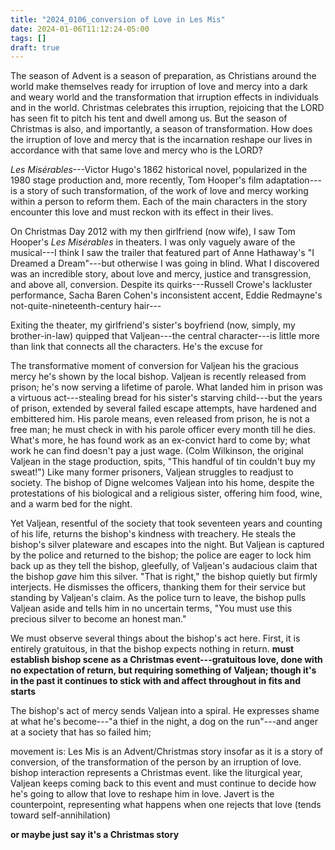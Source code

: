 ```yaml
---
title: "2024_0106_conversion of Love in Les Mis"
date: 2024-01-06T11:12:24-05:00
tags: []
draft: true
---
```


The season of Advent is a season of preparation, as Christians around the world make themselves ready for irruption of love and mercy into a dark and weary world and the transformation that irruption effects in individuals and in the world. Christmas celebrates this irruption, rejoicing that the LORD has seen fit to pitch his tent and dwell among us. But the season of Christmas is also, and importantly, a season of transformation. How does the irruption of love and mercy that is the incarnation reshape our lives in accordance with that same love and mercy who is the LORD?

*Les Misérables*---Victor Hugo's 1862 historical novel, popularized in the 1980 stage production and, more recently, Tom Hooper's film adaptation---is a story of such transformation, of the work of love and mercy working within a person to reform them. Each of the main characters in the story encounter this love and must reckon with its effect in their lives. 

On Christmas Day 2012 with my then girlfriend (now wife), I saw Tom Hooper's *Les Misérables* in theaters. I was only vaguely aware of the musical---I think I saw the trailer that featured part of Anne Hathaway's "I Dreamed a Dream"---but otherwise I was going in blind. What I discovered was an incredible story, about love and mercy, justice and transgression, and above all, conversion. Despite its quirks---Russell Crowe's lackluster performance, Sacha Baren Cohen's inconsistent accent, Eddie Redmayne's not-quite-nineteenth-century hair--- 

Exiting the theater, my girlfriend's sister's boyfriend (now, simply, my brother-in-law) quipped that Valjean---the central character---is little more than link that connects all the characters. He's the excuse for 

The transformative moment of conversion for Valjean his the gracious mercy he's shown by the local bishop. Valjean is recently released from prison; he's now serving a lifetime of parole. What landed him in prison was a virtuous act---stealing bread for his sister's starving child---but the years of prison, extended by several failed escape attempts, have hardened and embittered him. His parole means, even released from prison, he is not a free man; he must check in with his parole officer every month till he dies. What's more, he has found work as an ex-convict hard to come by; what work he can find doesn't pay a just wage. (Colm Wilkinson, the original Valjean in the stage production, spits, "This handful of tin couldn't buy my sweat!") Like many former prisoners, Valjean struggles to readjust to society. The bishop of Digne welcomes Valjean into his home, despite the protestations of his biological and a religious sister, offering him food, wine, and a warm bed for the night.

Yet Valjean, resentful of the society that took seventeen years and counting of his life, returns the bishop's kindness with treachery. He steals the bishop's silver plateware and escapes into the night. But Valjean is captured by the police and returned to the bishop; the police are eager to lock him back up as they tell the bishop, gleefully, of Valjean's audacious claim that the bishop *gave* him this silver. "That is right," the bishop quietly but firmly interjects. He dismisses the officers, thanking them for their service but standing by Valjean's claim. As the police turn to leave, the bishop pulls Valjean aside and tells him in no uncertain terms, "You must use this precious silver to become an honest man."

We must observe several things about the bishop's act here. First, it is entirely gratuitous, in that the bishop expects nothing in return. **must establish bishop scene as a Christmas event---gratuitous love, done with no expectation of return, but requiring something of Valjean; though it's in the past it continues to stick with and affect throughout in fits and starts**

The bishop's act of mercy sends Valjean into a spiral. He expresses shame at what he's become---"a thief in the night, a dog on the run"---and anger at a society that has so failed him; 

movement is: Les Mis is an Advent/Christmas story insofar as it is a story of conversion, of the transformation of the person by an irruption of love. bishop interaction represents a Christmas event. like the liturgical year, Valjean keeps coming back to this event and must continue to decide how he's going to allow that love to reshape him in love. Javert is the counterpoint, representing what happens when one rejects that love (tends toward self-annihilation)

**or maybe just say it's a Christmas story**
